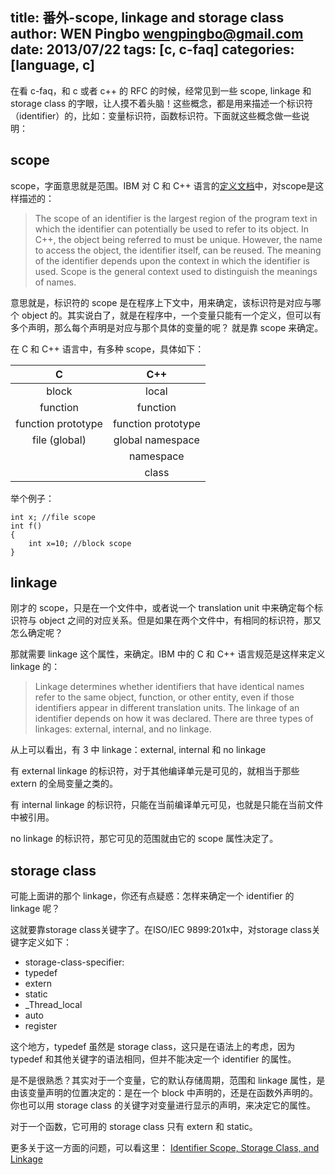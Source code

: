 title: 番外-scope, linkage and storage class
author: WEN Pingbo <wengpingbo@gmail.com>
date: 2013/07/22
tags: [c, c-faq]
categories: [language, c]
---

在看 c-faq，和 c 或者 c++ 的 RFC 的时候，经常见到一些 scope, linkage 和 storage class 的字眼，让人摸不着头脑！这些概念，都是用来描述一个标识符（identifier）的，比如：变量标识符，函数标识符。下面就这些概念做一些说明：

## scope
scope，字面意思就是范围。IBM 对 C 和 C++ 语言的[定义文档](http://publib.boulder.ibm.com/infocenter/macxhelp/v6v81/index.jsp)中，对scope是这样描述的：

> The scope of an identifier is the largest region of the program text in which the identifier can potentially be used to refer to its object. In C++, the object being referred to must be unique. However, the name to access the object, the identifier itself, can be reused. The meaning of the identifier depends upon the context in which the identifier is used. Scope is the general context used to distinguish the meanings of names.

意思就是，标识符的 scope 是在程序上下文中，用来确定，该标识符是对应与哪个 object 的。其实说白了，就是在程序中，一个变量只能有一个定义，但可以有多个声明，那么每个声明是对应与那个具体的变量的呢？ 就是靠 scope 来确定。

在 C 和 C++ 语言中，有多种 scope，具体如下：

| C | C++ |
|:-----:|:-----:|
|block | local |
|function | function |
|function prototype | function prototype |
|file (global) | global namespace |
| | namespace |
| | class |

举个例子：

```
int x; //file scope
int f()
{
	int x=10; //block scope
}
```

## linkage

刚才的 scope，只是在一个文件中，或者说一个 translation unit 中来确定每个标识符与 object 之间的对应关系。但是如果在两个文件中，有相同的标识符，那又怎么确定呢？

那就需要 linkage 这个属性，来确定。IBM 中的 C 和 C++ 语言规范是这样来定义 linkage 的：

> Linkage determines whether identifiers that have identical names refer to the same object, function, or other entity, even if those identifiers appear in different translation units. The linkage of an identifier depends on how it was declared. There are three types of linkages: external, internal, and no linkage.

从上可以看出，有 3 中 linkage：external, internal 和 no linkage

有 external linkage 的标识符，对于其他编译单元是可见的，就相当于那些 extern 的全局变量之类的。

有 internal linkage 的标识符，只能在当前编译单元可见，也就是只能在当前文件中被引用。

no linkage 的标识符，那它可见的范围就由它的 scope 属性决定了。

## storage class

可能上面讲的那个 linkage，你还有点疑惑：怎样来确定一个 identifier 的 linkage 呢？

这就要靠storage class关键字了。在ISO/IEC 9899:201x中，对storage class关键字定义如下：

* storage-class-specifier:
* typedef
* extern
* static
* _Thread_local
* auto
* register

这个地方，typedef 虽然是 storage class，这只是在语法上的考虑，因为 typedef 和其他关键字的语法相同，但并不能决定一个 identifier 的属性。

是不是很熟悉？其实对于一个变量，它的默认存储周期，范围和 linkage 属性，是由该变量声明的位置决定的：是在一个 block 中声明的，还是在函数外声明的。你也可以用 storage class 的关键字对变量进行显示的声明，来决定它的属性。

对于一个函数，它可用的 storage class 只有 extern 和 static。

更多关于这一方面的问题，可以看这里： [Identifier Scope, Storage Class, and Linkage](http://www.prismnet.com/~mcmahon/Notes/attributes.html)
